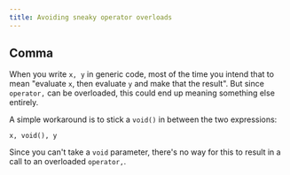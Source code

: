 ```yaml
---
title: Avoiding sneaky operator overloads
---
```


## Comma

When you write `x, y` in generic code, most of the time you intend that to mean "evaluate `x`,
then evaluate `y` and make that the result". But since `operator,` can be overloaded, this could
end up meaning something else entirely.

A simple workaround is to stick a `void()` in between the two expressions:

```
x, void(), y
```

Since you can't take a `void` parameter, there's no way for this to result in a call to an overloaded `operator,`.
